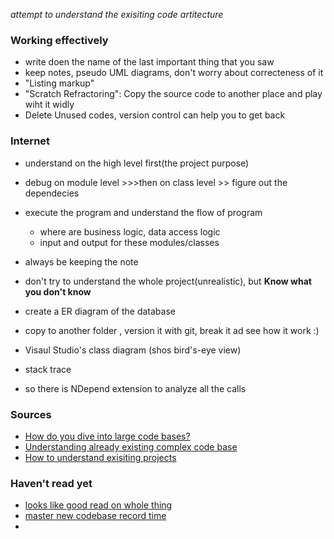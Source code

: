 
_attempt to understand the exisiting code artitecture_
### Working effectively ###
+ write doen the name of the last important thing that you saw
+ keep notes, pseudo UML diagrams, don't worry about correcteness of it
+ "Listing markup"
+ "Scratch Refractoring": Copy the source code to another place and play wiht it widly
+ Delete Unused codes, version control can help you to get back

### Internet ###
+ understand on the high level first(the project purpose)
+ debug on module level >>>then on class level >> figure out the dependecies
+ execute the program and understand the flow of program
	- where are business logic, data access logic
	- input and output for these modules/classes
+ always be keeping the note
+ don't try to understand the whole project(unrealistic), but **Know what you don't know**




+ create a ER diagram of the database

+ copy to another folder , version it with git, break it ad see how it work :)
+ Visaul Studio's class diagram (shos bird's-eye view)
+ stack trace
+ so there is NDepend extension to analyze all the calls

### Sources ###
+ [How do you dive into large code bases?](https://softwareengineering.stackexchange.com/questions/6395/how-do-you-dive-into-large-code-bases)
+ [Understanding already existing complex code base](https://softwareengineering.stackexchange.com/questions/146471/understanding-already-existing-complex-code-base)
+ [How to understand exisiting projects](https://stackoverflow.com/questions/2872345/how-to-understand-existing-projects/2876421)
### Haven't read yet ###
+ [looks like good read on whole thing](https://medium.com/@isaaclyman/when-you-finish-reading-this-youll-know-how-to-code-721339942b51)
+ [master new codebase record time](https://simpleprogrammer.com/master-new-codebase-record-time/)
+ 

